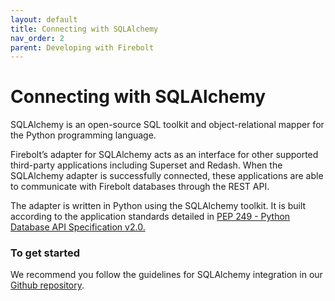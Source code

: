 ```yaml
---
layout: default
title: Connecting with SQLAlchemy
nav_order: 2
parent: Developing with Firebolt
---
```


# Connecting with SQLAlchemy

SQLAlchemy is an open-source SQL toolkit and object-relational mapper for the Python programming language.

Firebolt’s adapter for SQLAlchemy acts as an interface for other supported third-party applications including Superset and Redash. When the SQLAlchemy adapter is successfully connected, these applications are able to communicate with Firebolt databases through the REST API.

The adapter is written in Python using the SQLAlchemy toolkit. It is built according to the application standards detailed in [PEP 249 - Python Database API Specification v2.0.](https://www.python.org/dev/peps/pep-0249/)

### To get started

We recommend you follow the guidelines for SQLAlchemy integration in our[ Github repository](https://github.com/firebolt-db/firebolt-sqlalchemy).
